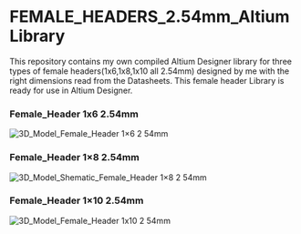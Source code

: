 # FEMALE_HEADERS_2.54mm_AltiumLibrary
This repository contains my own compiled Altium Designer library for three types of female headers(1x6,1x8,1x10 all 2.54mm) designed by me with the right dimensions read from the Datasheets. This female header Library is ready for use in Altium Designer.

### Female_Header 1x6 2.54mm
![3D_Model_Female_Header 1×6 2 54mm](https://user-images.githubusercontent.com/57021975/91996221-a7580c80-ed30-11ea-9fb9-462a204bcca2.JPG)

### Female_Header 1×8 2.54mm
![3D_Model_Shematic_Female_Header 1×8 2 54mm](https://user-images.githubusercontent.com/57021975/91996250-ade68400-ed30-11ea-8aab-8f90d6cc3a3c.JPG)

### Female_Header 1×10 2.54mm
![3D_Model_Female_Header 1x10 2 54mm](https://user-images.githubusercontent.com/57021975/91996265-b212a180-ed30-11ea-8314-6dec0c10ab3f.JPG)



